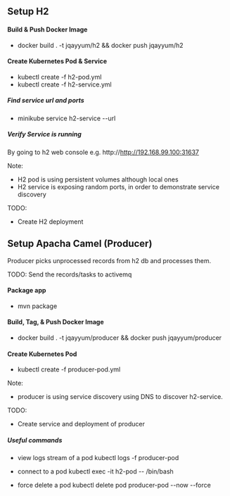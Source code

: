 

## Setup H2

#### Build & Push Docker Image
* docker build . -t jqayyum/h2 && docker push jqayyum/h2

#### Create Kubernetes Pod & Service
* kubectl create -f h2-pod.yml
* kubectl create -f h2-service.yml

##### Find service url and ports
* minikube service h2-service --url

##### Verify Service is running
By going to h2 web console e.g. http://http://192.168.99.100:31637

Note:
* H2 pod is using persistent volumes although local ones
* H2 service is exposing random ports, in order to demonstrate service discovery

TODO:
* Create H2 deployment

## Setup Apacha Camel (Producer)

Producer picks unprocessed records from h2 db and processes them.

TODO: Send the records/tasks to activemq

#### Package app
* mvn package

#### Build, Tag, & Push Docker Image
* docker build . -t jqayyum/producer && docker push jqayyum/producer

#### Create Kubernetes Pod
* kubectl create -f producer-pod.yml

Note:
* producer is using service discovery using DNS to discover h2-service.

TODO:

* Create service and deployment of producer


##### Useful commands
* view logs stream of a pod
kubectl logs -f producer-pod 

* connect to a pod
kubectl exec -it h2-pod -- /bin/bash

* force delete a pod
kubectl delete pod producer-pod --now --force


